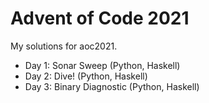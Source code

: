 # Advent of Code 2021
My solutions for aoc2021.

* Day 1: Sonar Sweep (Python, Haskell)
* Day 2: Dive! (Python, Haskell)
* Day 3: Binary Diagnostic (Python, Haskell)